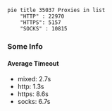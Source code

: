 
```mermaid
pie title 35037 Proxies in list
    "HTTP" : 22970
    "HTTPS": 5157
    "SOCKS" : 10815
```

### Some Info
#### Average Timeout

- mixed: 2.7s
- http: 1.3s
- https: 8.6s
- socks: 6.7s